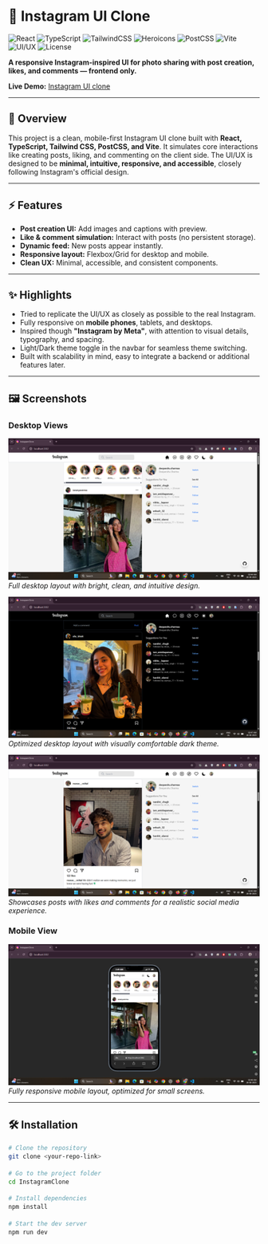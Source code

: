 # 📸 Instagram UI Clone

![React](https://img.shields.io/badge/React-18-61dafb?style=flat&logo=react&logoColor=000)
![TypeScript](https://img.shields.io/badge/TypeScript-5.x-3178c6?style=flat&logo=typescript&logoColor=fff)
![TailwindCSS](https://img.shields.io/badge/Tailwind_CSS-3.x-38b2ac?style=flat&logo=tailwind-css&logoColor=fff)
![Heroicons](https://img.shields.io/badge/Heroicons-2.x-10b981?style=flat)
![PostCSS](https://img.shields.io/badge/PostCSS-8.x-dd3a0a?style=flat&logo=postcss&logoColor=fff)
![Vite](https://img.shields.io/badge/Vite-5.x-646cff?style=flat&logo=vite&logoColor=fff)
![UI/UX](https://img.shields.io/badge/UI_UX-Clean%20%26%20Minimal-blue?style=flat)
![License](https://img.shields.io/badge/License-MIT-green?style=flat)

**A responsive Instagram-inspired UI for photo sharing with post creation, likes, and comments — frontend only.**  

**Live Demo:** [Instagram UI clone](https://insta-clone-online.netlify.app/)

---

## 🌟 Overview
This project is a clean, mobile-first Instagram UI clone built with **React, TypeScript, Tailwind CSS, PostCSS, and Vite**. It simulates core interactions like creating posts, liking, and commenting on the client side. The UI/UX is designed to be **minimal, intuitive, responsive, and accessible**, closely following Instagram's official design.

---

## ⚡ Features
- **Post creation UI:** Add images and captions with preview.  
- **Like & comment simulation:** Interact with posts (no persistent storage).  
- **Dynamic feed:** New posts appear instantly.  
- **Responsive layout:** Flexbox/Grid for desktop and mobile.  
- **Clean UX:** Minimal, accessible, and consistent components.  

---

## ✨ Highlights
- Tried to replicate the UI/UX as closely as possible to the real Instagram.  
- Fully responsive on **mobile phones**, tablets, and desktops.  
- Inspired though **"Instagram by Meta"**, with attention to visual details, typography, and spacing.  
- Light/Dark theme toggle in the navbar for seamless theme switching.
- Built with scalability in mind, easy to integrate a backend or additional features later.  

---

## 🖼 Screenshots

### Desktop Views

![Home Light Mode](./DesktopScreenshot/HomeLightMode.png)  
*Full desktop layout with bright, clean, and intuitive design.*

![Home Dark Mode](./DesktopScreenshot/DarkMode.png)  
*Optimized desktop layout with visually comfortable dark theme.*

![Home Feed Example](./DesktopScreenshot/Home1.png)  
*Showcases posts with likes and comments for a realistic social media experience.*

### Mobile View

![Mobile Responsive View](./DesktopScreenshot/MobileView.png)  
*Fully responsive mobile layout, optimized for small screens.*

---

## 🛠 Installation
```bash
# Clone the repository
git clone <your-repo-link>

# Go to the project folder
cd InstagramClone

# Install dependencies
npm install

# Start the dev server
npm run dev
